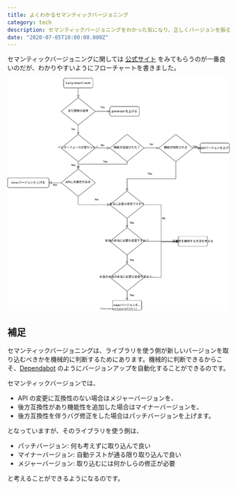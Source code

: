 ```yaml
---
title: よくわかるセマンティックバージョニング
category: tech
description: セマンティックバージョニングをわかった気になり、正しくバージョンを振ることができるように解説しました。
date: "2020-07-05T10:00:00.000Z"
---
```


セマンティックバージョニングに関しては [公式サイト](https://semver.org/lang/ja/) をみてもらうのが一番良いのだが、わかりやすいようにフローチャートを書きました。

<img src="./versioning-flow.svg" alt="" />

## 補足

セマンティックバージョニングは、ライブラリを使う側が新しいバージョンを取り込むべきかを機械的に判断するためにあります。機械的に判断できるからこそ、[Dependabot](https://dependabot.com/) のようにバージョンアップを自動化することができるのです。

セマンティックバージョンでは、

- API の変更に互換性のない場合はメジャーバージョンを、
- 後方互換性があり機能性を追加した場合はマイナーバージョンを、
- 後方互換性を伴うバグ修正をした場合はパッチバージョンを上げます。

となっていますが、そのライブラリを使う側は、

- パッチバージョン: 何も考えずに取り込んで良い
- マイナーバージョン: 自動テストが通る限り取り込んで良い
- メジャーバージョン: 取り込むには何かしらの修正が必要

と考えることができるようになるのです。
